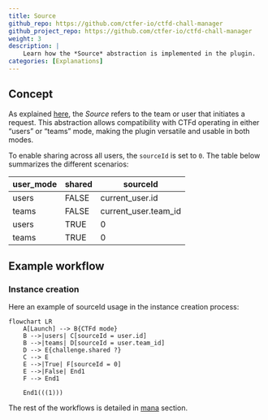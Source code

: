 ```yaml
---
title: Source
github_repo: https://github.com/ctfer-io/ctfd-chall-manager
github_project_repo: https://github.com/ctfer-io/ctfd-chall-manager
weight: 3
description: |
    Learn how the *Source* abstraction is implemented in the plugin.
categories: [Explanations]
---
```


## Concept
As explained [here](/docs/chall-manager/glossary/#source), the *Source* refers to the team or user that initiates a request. This abstraction allows compatibility with CTFd operating in either “users” or “teams” mode, making the plugin versatile and usable in both modes.

To enable sharing across all users, the `sourceId` is set to `0`. The table below summarizes the different scenarios:

| user_mode | shared       | sourceId             |
|-----------|--------------|----------------------|
| users     | FALSE        | current_user.id      |
| teams     | FALSE        | current_user.team_id |
| users     | TRUE         | 0                    |
| teams     | TRUE         | 0                    |

## Example workflow
### Instance creation


Here an example of sourceId usage in the instance creation process:

```mermaid
flowchart LR
    A[Launch] --> B{CTFd mode}
    B -->|users| C[sourceId = user.id]
    B -->|teams| D[sourceId = user.team_id]
    D --> E{challenge.shared ?}
    C --> E
    E -->|True| F[sourceId = 0]
    E -->|False| End1
    F --> End1

    End1(((1)))

```

The rest of the workflows is detailed in [mana](/docs/ctfd-chall-manager/design/mana) section.
